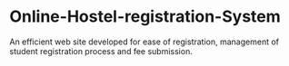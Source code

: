 # Online-Hostel-registration-System
An efficient web site developed for ease of registration, management of student registration process and fee submission.
